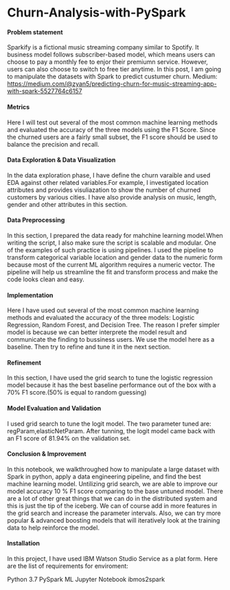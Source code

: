 # Churn-Analysis-with-PySpark
#### Problem statement
Sparkify is a fictional music streaming company similar to Spotify. It business model follows subscriber-based model, which means users can choose to pay a monthly fee to enjor their premiumn service. However, users can also choose to switch to free tier anytime.
In this post, I am going to manipulate the datasets with Spark to predict custumer churn.
Medium: https://medium.com/@zyan5/predicting-churn-for-music-streaming-app-with-spark-5527764c6157
#### Metrics
Here I will test out several of the most common machine learning methods and evaluated the accuracy of the three models using the F1 Score. Since the churned users are a fairly small subset, the F1 score should be used to balance the precision and recall.

#### Data Exploration & Data Visualization
In the data exploration phase, I have define the churn varaible and used EDA against other related variables.For example, I investigated location attributes and provides visuliazation to show the number of churned customers by various cities. I have also provide analysis on music, length, gender and other attributes in this section.

#### Data Preprocessing
In this section, I prepared the data ready for mahchine learning model.When writing the script, I also make sure the script is scalable and modular.
One of the examples of such practice is using pipelines. I used the pipeline to transform categorical variable location and gender data to the numeric form because most of the current ML algorithm requires a numeric vector. The pipeline will help us streamline the fit and transform process and make the code looks clean and easy.
#### Implementation
Here I have used out several of the most common machine learning methods and evaluated the accuracy of the three models: Logistic Regression, Random Forest, and Decision Tree. 
The reason I prefer simpler model is because we can better interprete the model result and communicate the finding to bussiness users. We use the model here as a baseline. Then try to refine and tune it in the next section.
#### Refinement
In this section, I have used the grid search to tune the logistic regression model because it has the best baseline performance out of the box with a 70% F1 score.(50% is equal to random guessing)
#### Model Evaluation and Validation
I used grid search to tune the logit model. The two parameter tuned are: regParam,elasticNetParam.
After tunning, the logit model came back with an F1 score of 81.94% on the validation set.
#### Conclusion &  Improvement
In this notebook, we walkthroughed how to manipulate a large dataset with Spark in python, apply a data engineering pipeline, and find the best machine learning model. 
Untilizing grid search, we are able to improve our model accuracy 10 % F1 score comparing to the base untuned model. 
There are a lot of other great things that we can do in the distributed system and this is just the tip of the iceberg. We can of course add in more features in the grid search and increase the parameter intervals. Also, we can try more popular & advanced boosting models that will iteratively look at the training data to help reinforce the model. 

#### Installation
In this project, I have used IBM Watson Studio Service as a plat form. Here are the list of requirements for enviroment: 


Python 3.7
PySpark ML
Jupyter Notebook
ibmos2spark
